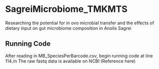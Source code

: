 # SagreiMicrobiome_TMKMTS
Researching the potential for in ovo microbial transfer and the effects of dietary input on gut microbiome composition in Anolis Sagrei

## Running Code
After reading in MB_SpeciesPerBarcode.csv, begin running code at line 114./n
  The raw fastq data is available on NCBI (Reference here)
